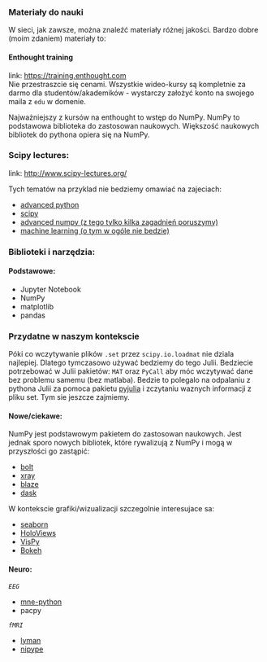 ### Materiały do nauki

W sieci, jak zawsze, można znaleźć materiały różnej jakości. Bardzo dobre (moim zdaniem) materiały to:

#### Enthought training
link: https://training.enthought.com  
Nie przestraszcie się cenami. Wszystkie wideo-kursy są kompletnie za darmo dla studentów/akademików - wystarczy założyć konto na swojego maila z `edu` w domenie.
  
Najważniejszy z kursów na enthought to wstęp do NumPy. NumPy to podstawowa biblioteka do zastosowan naukowych. Większość naukowych bibliotek do pythona opiera się na NumPy.

### Scipy lectures:
link: http://www.scipy-lectures.org/

Tych tematów na przyklad nie bedziemy omawiać na zajeciach:
* [advanced python](http://www.scipy-lectures.org/advanced/advanced_python/index.html)
* [scipy](http://www.scipy-lectures.org/intro/scipy.html)
* [advanced numpy (z tego tylko kilka zagadnień poruszymy)](http://www.scipy-lectures.org/advanced/advanced_numpy/index.html)
* [machine learning (o tym w ogóle nie bedzie)](http://www.scipy-lectures.org/packages/scikit-learn/index.html)


### Biblioteki i narzędzia:

#### Podstawowe:
* Jupyter Notebook
* NumPy
* matplotlib
* pandas

### Przydatne w naszym kontekscie
Póki co wczytywanie plików `.set` przez `scipy.io.loadmat` nie dziala najlepiej. Dlatego tymczasowo używać bedziemy do tego Julii. Bedziecie potrzebować w Julii pakietów: `MAT` oraz `PyCall` aby móc wczytywać dane bez problemu samemu (bez matlaba).
Bedzie to polegalo na odpalaniu z pythona Julii za pomoca pakietu [pyjulia](https://github.com/JuliaLang/pyjulia) i zczytaniu waznych informacji z pliku set. Tym sie jeszcze zajmiemy.

#### Nowe/ciekawe:
NumPy jest podstawowym pakietem do zastosowan naukowych. Jest jednak sporo nowych bibliotek, które rywalizują z NumPy i mogą w przyszłości go zastąpić:
- [bolt](https://github.com/bolt-project/bolt)
- [xray](https://github.com/xray/xray)
- [blaze](https://github.com/blaze/blaze)
- [dask](http://dask.pydata.org/en/latest/)

W kontekscie grafiki/wizualizacji szczegolnie interesujace sa:
- [seaborn](http://stanford.edu/~mwaskom/software/seaborn/)
- [HoloViews](http://holoviews.org/)
- [VisPy](http://vispy.org/)
- [Bokeh](http://bokeh.pydata.org/en/latest/)

#### Neuro:
*`EEG`*
* [mne-python](http://martinos.org/mne/stable/index.html)
* pacpy  

*`fMRI`*
* [lyman](http://web.stanford.edu/~mwaskom/software/lyman/)
* [nipype](http://www.mit.edu/~satra/nipype-nightly/)
